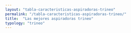 ```yaml
---
layout: "tabla-caracteristicas-aspiradoras-trineo"
permalink: "/tabla-caracteristicas-aspiradoras-trineo/"
title:  "Las mejores aspiradoras trineo"
typology: "trineo"
---
```

